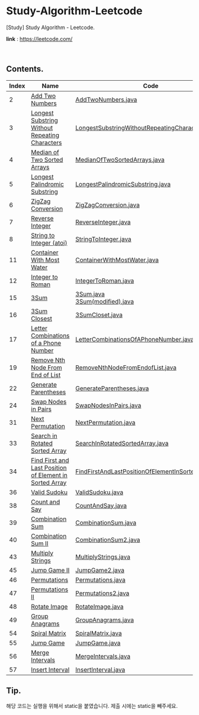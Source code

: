 # Study-Algorithm-Leetcode

[Study] Study Algorithm - Leetcode.

**link** : https://leetcode.com/

<br/>

## Contents.

| Index | Name                                                         | Code                                                         |
| ----- | ------------------------------------------------------------ | ------------------------------------------------------------ |
| 2     | [Add Two Numbers](https://leetcode.com/problems/add-two-numbers) | [AddTwoNumbers.java](./1-50/AddTwoNumbers.java)              |
| 3     | [Longest Substring Without Repeating Characters](https://leetcode.com/problems/longest-substring-without-repeating-characters) | [LongestSubstringWithoutRepeatingCharacters.java](./1-50/LongestSubstringWithoutRepeatingCharacters.java) |
| 4     | [Median of Two Sorted Arrays](https://leetcode.com/problems/median-of-two-sorted-arrays) | [MedianOfTwoSortedArrays.java](./1-50/MedianOfTwoSortedArrays.java) |
| 5     | [Longest Palindromic Substring](https://leetcode.com/problems/longest-palindromic-substring) | [LongestPalindromicSubstring.java](./1-50/LongestPalindromicSubstring.java) |
| 6     | [ZigZag Conversion](https://leetcode.com/problems/zigzag-conversion) | [ZigZagConversion.java](./1-50/ZigZagConversion.java)        |
| 7     | [Reverse Integer](https://leetcode.com/problems/reverse-integer) | [ReverseInteger.java](./1-50/ReverseInteger.java)            |
| 8     | [String to Integer (atoi)](https://leetcode.com/problems/string-to-integer-atoi) | [StringToInteger.java](./1-50/StringToInteger.java)          |
| 11    | [Container With Most Water](https://leetcode.com/problems/container-with-most-water) | [ContainerWithMostWater.java](./1-50/ContainerWithMostWater.java) |
| 12    | [Integer to Roman](https://leetcode.com/problems/integer-to-roman) | [IntegerToRoman.java](./1-50/IntegerToRoman.java)            |
| 15    | [3Sum](https://leetcode.com/problems/3sum)                   | [3Sum.java](https://github.com/Azderica/Study-Algorithm-Leetcode/blob/master/3Sum.java)<br />[3Sum(modified).java](<./1-50/3Sum(modified).java>) |
| 16    | [3Sum Closest](https://leetcode.com/problems/3sum-closest)   | [3SumCloset.java](./1-50/3SumCloset.java)                    |
| 17    | [Letter Combinations of a Phone Number](https://leetcode.com/problems/letter-combinations-of-a-phone-number) | [LetterCombinationsOfAPhoneNumber.java](./1-50/LetterCombinationsOfAPhoneNumber.java) |
| 19    | [Remove Nth Node From End of List](https://leetcode.com/problems/remove-nth-node-from-end-of-list) | [RemoveNthNodeFromEndofList.java](./1-50/RemoveNthNodeFromEndofList.java) |
| 22    | [Generate Parentheses](https://leetcode.com/problems/generate-parentheses) | [GenerateParentheses.java](./1-50/GenerateParentheses.java)  |
| 24    | [Swap Nodes in Pairs](https://leetcode.com/problems/swap-nodes-in-pairs) | [SwapNodesInPairs.java](./1-50/SwapNodesInPairs.java)        |
| 31    | [Next Permutation](https://leetcode.com/problems/next-permutation) | [NextPermutation.java](./1-50/NextPermutation.java)          |
| 33    | [Search in Rotated Sorted Array](https://leetcode.com/problems/search-in-rotated-sorted-array/submissions/) | [SearchInRotatedSortedArray.java](./1-50/SearchInRotatedSortedArray.java) |
| 34    | [Find First and Last Position of Element in Sorted Array](https://leetcode.com/problems/find-first-and-last-position-of-element-in-sorted-array) | [FindFirstAndLastPositionOfElementInSortedArray.java](./1-50/FindFirstAndLastPositionOfElementInSortedArray.java) |
| 36    | [Valid Sudoku](https://leetcode.com/problems/valid-sudoku)   | [ValidSudoku.java](./1-50/ValidSudoku.java)                  |
| 38    | [Count and Say](https://leetcode.com/problems/count-and-say) | [CountAndSay.java](./1-50/CountAndSay.java)                  |
| 39    | [Combination Sum](https://leetcode.com/problems/combination-sum) | [CombinationSum.java](./1-50/CombinationSum.java)            |
| 40    | [Combination Sum II](https://leetcode.com/problems/combination-sum-ii) | [CombinationSum2.java](./1-50/CombinationSum2.java)          |
| 43    | [Multiply Strings](https://leetcode.com/problems/multiply-strings) | [MultiplyStrings.java](./1-50/MultiplyStrings.java)          |
| 45    | [Jump Game II](https://leetcode.com/problems/jump-game-ii)   | [JumpGame2.java](./1-50/JumpGame2.java)                      |
| 46    | [Permutations](https://leetcode.com/problems/permutations)   | [Permutations.java](./1-50/Permutations.java)                |
| 47    | [Permutations II](https://leetcode.com/problems/permutations-ii) | [Permutations2.java](./1-50/Permutations2.java)              |
| 48    | [Rotate Image](https://leetcode.com/problems/rotate-image)   | [RotateImage.java](./1-50/RotateImage.java)                  |
| 49    | [Group Anagrams](https://leetcode.com/problems/group-anagrams) | [GroupAnagrams.java](./1-50/GroupAnagrams.java)              |
| 54    | [Spiral Matrix](https://leetcode.com/problems/spiral-matrix) | [SpiralMatrix.java](./51-100/SpiralMatrix.java)              |
| 55    | [Jump Game](https://leetcode.com/problems/jump-game)         | [JumpGame.java](./51-100/JumpGame.java)                      |
| 56    | [Merge Intervals](https://leetcode.com/problems/merge-intervals) | [MergeIntervals.java](./51-100/MergeIntervals.java)          |
| 57    | [Insert Interval](https://leetcode.com/problems/insert-interval) | [InsertInterval.java](./51-100/InsertInterval.java)          |



## Tip.

해당 코드는 실행을 위해서 static을 붙였습니다. 제출 시에는 static을 빼주세요.
